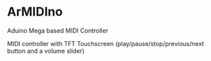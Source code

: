 # ArMIDIno
Aduino Mega based MIDI Controller

MIDI controller with TFT Touchscreen (play/pause/stop/previous/next button and a volume slider)
